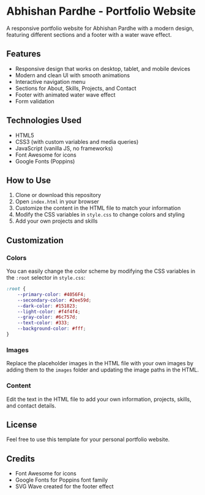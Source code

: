 # Abhishan Pardhe - Portfolio Website

A responsive portfolio website for Abhishan Pardhe with a modern design, featuring different sections and a footer with a water wave effect.

## Features

- Responsive design that works on desktop, tablet, and mobile devices
- Modern and clean UI with smooth animations
- Interactive navigation menu
- Sections for About, Skills, Projects, and Contact
- Footer with animated water wave effect
- Form validation

## Technologies Used

- HTML5
- CSS3 (with custom variables and media queries)
- JavaScript (vanilla JS, no frameworks)
- Font Awesome for icons
- Google Fonts (Poppins)

## How to Use

1. Clone or download this repository
2. Open `index.html` in your browser
3. Customize the content in the HTML file to match your information
4. Modify the CSS variables in `style.css` to change colors and styling
5. Add your own projects and skills

## Customization

### Colors

You can easily change the color scheme by modifying the CSS variables in the `:root` selector in `style.css`:

```css
:root {
    --primary-color: #4056F4;
    --secondary-color: #2ee59d;
    --dark-color: #151823;
    --light-color: #f4f4f4;
    --gray-color: #6c757d;
    --text-color: #333;
    --background-color: #fff;
}
```

### Images

Replace the placeholder images in the HTML file with your own images by adding them to the `images` folder and updating the image paths in the HTML.

### Content

Edit the text in the HTML file to add your own information, projects, skills, and contact details.

## License

Feel free to use this template for your personal portfolio website.

## Credits

- Font Awesome for icons
- Google Fonts for Poppins font family
- SVG Wave created for the footer effect 